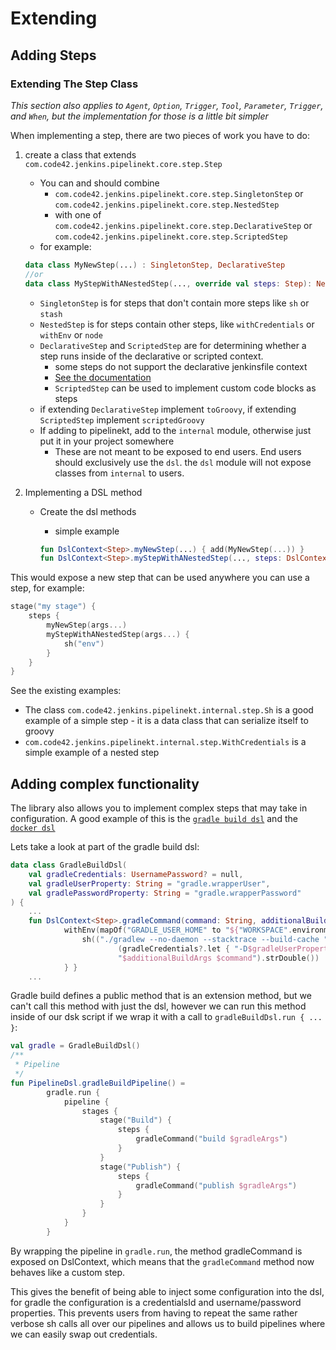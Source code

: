 # Extending

## Adding Steps

### Extending The Step Class

*This section also applies to `Agent`, `Option`, `Trigger`, `Tool`, `Parameter`, `Trigger`, and `When`, 
but the implementation for those is a little bit simpler*


When implementing a step, there are two pieces of work you have to do:
1. create a class that extends `com.code42.jenkins.pipelinekt.core.step.Step`
    * You can and should combine
        * `com.code42.jenkins.pipelinekt.core.step.SingletonStep` or `com.code42.jenkins.pipelinekt.core.step.NestedStep`
        * with one of `com.code42.jenkins.pipelinekt.core.step.DeclarativeStep` or `com.code42.jenkins.pipelinekt.core.step.ScriptedStep`
    * for example:
    ```kotlin
    data class MyNewStep(...) : SingletonStep, DeclarativeStep
    //or
    data class MyStepWithANestedStep(..., override val steps: Step): NestedStep, DeclarativeStep
    ```
    * `SingletonStep` is for steps that don't contain more steps like `sh` or `stash`
    * `NestedStep` is for steps contain other steps, like `withCredentials` or `withEnv` or `node`
    * `DeclarativeStep` and `ScriptedStep` are for determining whether a step runs inside of the declarative or scripted context.
        * some steps do not support the declarative jenkinsfile context
        * [See the documentation](https://jenkins.io/doc/book/pipeline/#declarative-versus-scripted-pipeline-syntax)
        * `ScriptedStep` can be used to implement custom code blocks as steps
    * if extending `DeclarativeStep` implement `toGroovy`, if extending `ScriptedStep` implement `scriptedGroovy`   
    * If adding to pipelinekt, add to the `internal` module, otherwise just put it in your project somewhere 
        * These are not meant to be exposed to end users.  End users should exclusively use the `dsl`.  the `dsl` module
          will not expose classes from `internal` to users.

2. Implementing a DSL method
    * Create the dsl methods
    
        * simple example
        ```kotlin
        fun DslContext<Step>.myNewStep(...) { add(MyNewStep(...)) }
        fun DslContext<Step>.myStepWithANestedStep(..., steps: DslContext<Step>.() -> Unit) { add(MyStepWithANestedStep(..., DslContext.into(steps).toStep())) }
  
        ```
        
This would expose a new step that can be used anywhere you can use a step, for example:

```kotlin
stage("my stage") {
    steps {
        myNewStep(args...)
        myStepWithANestedStep(args...) {
            sh("env")
        }
    }
}
```
See the existing examples:
  * The class `com.code42.jenkins.pipelinekt.internal.step.Sh` is a good example of a simple step - it is a data class that can serialize itself to groovy
  * `com.code42.jenkins.pipelinekt.internal.step.WithCredentials` is a simple example of a nested step

## Adding complex functionality

The library also allows you to implement complex steps that may take in configuration.  A good example of this is the
[`gradle build dsl`](../dsl/src/main/kotlin/com/code42/jenkins/pipelinekt/dsl/step/custom/GradleBuildDsl.kt) and the [`docker dsl`](../dsl/src/main/kotlin/com/code42/jenkins/pipelinekt/dsl/step/custom/DockerDsl.kt)

Lets take a look at part of the gradle build dsl:

```kotlin
data class GradleBuildDsl(
    val gradleCredentials: UsernamePassword? = null,
    val gradleUserProperty: String = "gradle.wrapperUser",
    val gradlePasswordProperty: String = "gradle.wrapperPassword"
) {
    ...
    fun DslContext<Step>.gradleCommand(command: String, additionalBuildArgs: Var.Literal.Str) =
            withEnv(mapOf("GRADLE_USER_HOME" to "${"WORKSPACE".environmentVar()}/.gradle-home-tmp")) { artifactoryAuthenticated {
                sh(("./gradlew --no-daemon --stacktrace --build-cache " +
                        (gradleCredentials?.let { "-D$gradleUserProperty=\\\"\\\${${it.usernameVariable.value}}\\\" -D$gradlePasswordProperty=\\\"\\\${${it.passwordVariable.value}}\\\" " } ?: "") +
                        "$additionalBuildArgs $command").strDouble())
            } }
    ...
```

Gradle build defines a public method that is an extension method, but we can't call this method with just the dsl,
however we can run this method inside of our dsk script if we wrap it with a call to `gradleBuildDsl.run { ... }`:

```kotlin
val gradle = GradleBuildDsl()
/**
 * Pipeline
 */
fun PipelineDsl.gradleBuildPipeline() =
        gradle.run {
            pipeline {
                stages {
                    stage("Build") {
                        steps {
                            gradleCommand("build $gradleArgs")
                        }
                    }
                    stage("Publish") {
                        steps {
                            gradleCommand("publish $gradleArgs")
                        }
                    }
                }
            }
        }
```

By wrapping the pipeline in `gradle.run`, the method gradleCommand is exposed on DslContext<Step>, which means that 
the `gradleCommand` method now behaves like a custom step.

This gives the benefit of being able to inject some configuration into the dsl, for gradle the configuration is a
credentialsId and username/password properties.  This prevents users from having to repeat the same rather verbose
sh calls all over our pipelines and allows us to build pipelines where we can easily swap out credentials.
